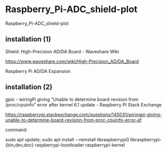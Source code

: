 # Raspberry_Pi-ADC_shield-plot
Raspberry_Pi-ADC_shield-plot

## installation (1)

Shield: High-Precision AD/DA Board - Waveshare Wiki  

https://www.waveshare.com/wiki/High-Precision_AD/DA_Board

Raspberry Pi AD/DA Expansion

## installation (2)

gpio - wiringPi giving "Unable to determine board revision from /proc/cpuinfo" error after kernel 6.1 update - Raspberry Pi Stack Exchange

https://raspberrypi.stackexchange.com/questions/145031/wiringpi-giving-unable-to-determine-board-revision-from-proc-cpuinfo-error-af

command:

sudo apt update; sudo apt install --reinstall libraspberrypi0 libraspberrypi-{bin,dev,doc} raspberrypi-bootloader raspberrypi-kernel
